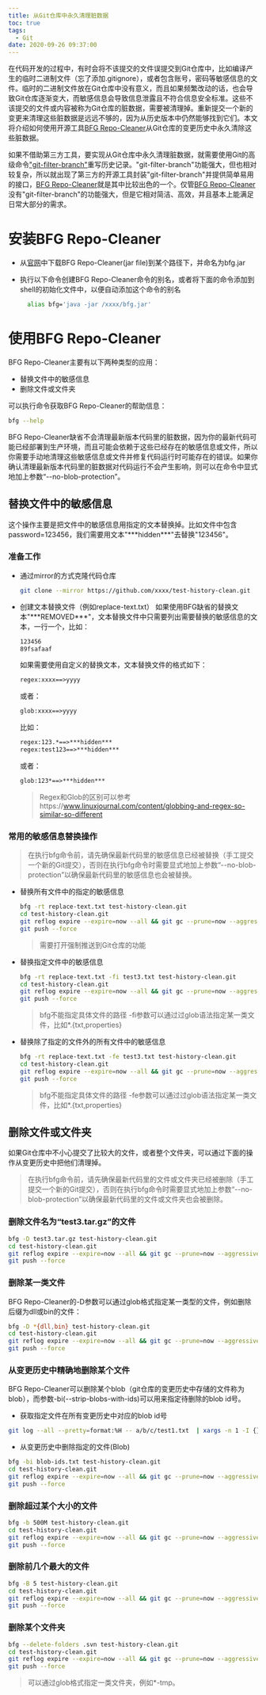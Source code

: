 ```yaml
---
title: 从Git仓库中永久清理脏数据
toc: true
tags:
  - Git
date: 2020-09-26 09:37:00
---
```


在代码开发的过程中，有时会将不该提交的文件误提交到Git仓库中，比如编译产生的临时二进制文件（忘了添加.gitignore），或者包含账号，密码等敏感信息的文件。临时的二进制文件放在Git仓库中没有意义，而且如果频繁改动的话，也会导致Git仓库逐渐变大，而敏感信息会导致信息泄露且不符合信息安全标准。这些不该提交的文件或内容被称为Git仓库的脏数据，需要被清理掉。重新提交一个新的变更来清理这些脏数据是远远不够的，因为从历史版本中仍然能够找到它们。本文将介绍如何使用开源工具[BFG Repo-Cleaner][1]从Git仓库的变更历史中永久清除这些脏数据。
<!-- more -->
如果不借助第三方工具，要实现从Git仓库中永久清理脏数据，就需要使用Git的高级命令["git-filter-branch"][2]重写历史记录。"git-filter-branch"功能强大，但也相对较复杂，所以就出现了第三方的开源工具封装"git-filter-branch"并提供简单易用的接口，[BFG Repo-Cleaner][1]就是其中比较出色的一个。仅管[BFG Repo-Cleaner][1]没有"git-filter-branch"的功能强大，但是它相对简洁、高效，并且基本上能满足日常大部分的需求。

# 安装BFG Repo-Cleaner

+ 从[官网][1]中下载BFG Repo-Cleaner(jar file)到某个路径下，并命名为bfg.jar

+ 执行以下命令创建BFG Repo-Cleaner命令的别名，或者将下面的命令添加到shell的初始化文件中，以便自动添加这个命令的别名
  ```bash
    alias bfg='java -jar /xxxx/bfg.jar'
  ```
  
# 使用BFG Repo-Cleaner

BFG Repo-Cleaner主要有以下两种类型的应用：
+ 替换文件中的敏感信息
+ 删除文件或文件夹

可以执行命令获取BFG Repo-Cleaner的帮助信息：
```bash
bfg --help
```

BFG Repo-Cleaner缺省不会清理最新版本代码里的脏数据，因为你的最新代码可能已经部署到生产环境，而且可能会依赖于这些已经存在的敏感信息或文件，所以你需要手动地清理这些敏感信息或文件并修复代码运行时可能存在的错误。如果你确认清理最新版本代码里的脏数据对代码运行不会产生影响，则可以在命令中显式地加上参数“--no-blob-protection”。

## 替换文件中的敏感信息

这个操作主要是把文件中的敏感信息用指定的文本替换掉。比如文件中包含password=123456，我们需要用文本"\*\*\*hidden\*\*\*"去替换"123456"。

### 准备工作

+ 通过mirror的方式克隆代码仓库

  ```bash
  git clone --mirror https://github.com/xxxx/test-history-clean.git
  ```

+ 创建文本替换文件（例如replace-text.txt）
  如果使用BFG缺省的替换文本"\*\*\*REMOVED\*\*\*"，文本替换文件中只需要列出需要替换的敏感信息的文本，一行一个，比如：
  ```txt
  123456
  89fsafaaf
  ```

  如果需要使用自定义的替换文本，文本替换文件的格式如下：
  ```txt
  regex:xxxx==>yyyy
  ```
  或者：
  ```txt
  glob:xxxx==>yyyy
  ```

  比如：
  ```txt
  regex:123.*==>***hidden***
  regex:test123==>***hidden***
  ```
  或者：
  ```txt
  glob:123*==>***hidden***
  ```

  > Regex和Glob的区别可以参考https://www.linuxjournal.com/content/globbing-and-regex-so-similar-so-different

### 常用的敏感信息替换操作

> 在执行bfg命令前，请先确保最新代码里的敏感信息已经被替换（手工提交一个新的Git提交），否则在执行bfg命令时需要显式地加上参数“--no-blob-protection”以确保最新代码里的敏感信息也会被替换。

+ 替换所有文件中的指定的敏感信息
  ```bash
  bfg -rt replace-text.txt test-history-clean.git
  cd test-history-clean.git
  git reflog expire --expire=now --all && git gc --prune=now --aggressive
  git push --force
  ```
  > 需要打开强制推送到Git仓库的功能

+ 替换指定文件中的敏感信息

  ```bash
  bfg -rt replace-text.txt -fi test3.txt test-history-clean.git
  cd test-history-clean.git
  git reflog expire --expire=now --all && git gc --prune=now --aggressive
  git push --force
  ```
  > bfg不能指定具体文件的路径
  > -fi参数可以通过过glob语法指定某一类文件，比如*.{txt,properties}

+ 替换除了指定的文件外的所有文件中的敏感信息

  ```bash
  bfg -rt replace-text.txt -fe test3.txt test-history-clean.git
  cd test-history-clean.git
  git reflog expire --expire=now --all && git gc --prune=now --aggressive
  git push --force
  ```
  > bfg不能指定具体文件的路径
  > -fe参数可以通过过glob语法指定某一类文件，比如*.{txt,properties}


## 删除文件或文件夹

如果Git仓库中不小心提交了比较大的文件，或者整个文件夹，可以通过下面的操作从变更历史中把他们清理掉。

> 在执行bfg命令前，请先确保最新代码里的文件或文件夹已经被删除（手工提交一个新的Git提交），否则在执行bfg命令时需要显式地加上参数“--no-blob-protection”以确保最新代码里的文件或文件夹也会被删除。

### 删除文件名为“test3.tar.gz”的文件

```bash
bfg -D test3.tar.gz test-history-clean.git
cd test-history-clean.git
git reflog expire --expire=now --all && git gc --prune=now --aggressive
git push --force
```

### 删除某一类文件

BFG Repo-Cleaner的-D参数可以通过glob格式指定某一类型的文件，例如删除后缀为dll或bin的文件：
```bash
bfg -D *{dll,bin} test-history-clean.git
cd test-history-clean.git
git reflog expire --expire=now --all && git gc --prune=now --aggressive
git push --force
```

### 从变更历史中精确地删除某个文件

BFG Repo-Cleaner可以删除某个blob（git仓库的变更历史中存储的文件称为blob），而参数-bi(--strip-blobs-with-ids)可以用来指定待删除的blob id号。

+ 获取指定文件在所有变更历史中对应的blob id号

```bash
git log --all --pretty=format:%H -- a/b/c/test1.txt  | xargs -n 1 -I {} sh -c "git ls-tree  {} a/b/c/test1.txt" | awk '{print $3}' > blob-ids.txt
```

+ 从变更历史中删除指定的文件(Blob)

```bash
bfg -bi blob-ids.txt test-history-clean.git
cd test-history-clean.git
git reflog expire --expire=now --all && git gc --prune=now --aggressive
git push --force
```

### 删除超过某个大小的文件

```bash
bfg -b 500M test-history-clean.git
cd test-history-clean.git
git reflog expire --expire=now --all && git gc --prune=now --aggressive
git push --force
```

### 删除前几个最大的文件

```bash
bfg -B 5 test-history-clean.git
cd test-history-clean.git
git reflog expire --expire=now --all && git gc --prune=now --aggressive
git push --force
```

### 删除某个文件夹

```bash
bfg --delete-folders .svn test-history-clean.git
cd test-history-clean.git
git reflog expire --expire=now --all && git gc --prune=now --aggressive
git push --force
```

> 可以通过glob格式指定一类文件夹，例如*-tmp。



[1]: https://rtyley.github.io/bfg-repo-cleaner
[2]: https://git-scm.com/docs/git-filter-branch